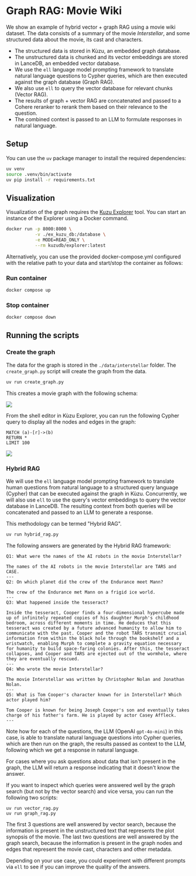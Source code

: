 # Graph RAG: Movie Wiki

We show an example of hybrid vector + graph RAG using a movie wiki dataset. The data consists of a
summary of the movie *Interstellar*, and some structured data about the movie, its cast and characters.

- The structured data is stored in Kùzu, an embedded graph database.
- The unstructured data is chunked and its vector embeddings are stored in LanceDB, an embedded vector database.
- We use the `ell` language model prompting framework to translate natural language questions to
Cypher queries, which are then executed against the graph database (Graph RAG).
- We also use `ell` to query the vector database for relevant chunks (Vector RAG).
- The results of graph + vector RAG are concatenated and passed to a Cohere reranker to rerank them based
on their relevance to the question.
- The combined context is passed to an LLM to formulate responses in natural language.

## Setup

You can use the `uv` package manager to install the required dependencies:

```bash
uv venv
source .venv/bin/activate
uv pip install -r requirements.txt
```

## Visualization

Visualization of the graph requires the [Kuzu Explorer](https://github.com/kuzudb/explorer) tool.
You can start an instance of the Explorer using a Docker command.
```bash
docker run -p 8000:8000 \
           -v ./ex_kuzu_db:/database \
           -e MODE=READ_ONLY \
           --rm kuzudb/explorer:latest
```
Alternatively, you can use the provided docker-compose.yml configured with the relative path to your data and start/stop the container as follows:

### Run container

```bash
docker compose up
```

### Stop container

```bash
docker compose down
```

## Running the scripts

### Create the graph

The data for the graph is stored in the `./data/interstellar` folder. The `create_graph.py` script
will create the graph from the data.

```bash
uv run create_graph.py
```

This creates a movie graph with the following schema:

![](./assets/movie-schema.png)

From the shell editor in Kùzu Explorer, you can run the following Cypher query to display all the
nodes and edges in the graph:

```cypher
MATCH (a)-[r]->(b)
RETURN *
LIMIT 100
```

![](./assets/interstellar-graph.png)


### Hybrid RAG

We will use the `ell` language model prompting framework to translate human questions from natural
language to a structured query language (Cypher) that can be executed against the graph in Kùzu. Concurrently, we will also use `ell` to use the query's vector
embeddings to query the vector database in LanceDB. The resulting context from both queries will be concatenated and passed to an LLM to generate a response.

This methodology can be termed "Hybrid RAG".

```bash
uv run hybrid_rag.py
```

The following answers are generated by the Hybrid RAG framework:

```
Q1: What were the names of the AI robots in the movie Interstellar?

The names of the AI robots in the movie Interstellar are TARS and CASE.
---
Q2: On which planet did the crew of the Endurance meet Mann?

The crew of the Endurance met Mann on a frigid ice world.
---
Q3: What happened inside the tesseract?

Inside the tesseract, Cooper finds a four-dimensional hypercube made up of infinitely repeated copies of his daughter Murph's childhood bedroom, across different moments in time. He deduces that this tesseract was created by a future advanced humanity to allow him to communicate with the past. Cooper and the robot TARS transmit crucial information from within the black hole through the bookshelf and a wristwatch, enabling Murph to complete a gravity equation necessary for humanity to build space-faring colonies. After this, the tesseract collapses, and Cooper and TARS are ejected out of the wormhole, where they are eventually rescued.
---
Q4: Who wrote the movie Interstellar?

The movie Interstellar was written by Christopher Nolan and Jonathan Nolan.
---
Q5: What is Tom Cooper's character known for in Interstellar? Which actor played him?

Tom Cooper is known for being Joseph Cooper's son and eventually takes charge of his father's farm. He is played by actor Casey Affleck.
---
```

Note how for each of the questions, the LLM (OpenAI `gpt-4o-mini`) in this case, is able to translate
natural language questions into Cypher queries, which are then run on the graph, the results passed
as context to the LLM, following which we get a response in natural language.

For cases where you ask questions about data that isn't present in the graph, the LLM will return a
response indicating that it doesn't know the answer. 

If you want to inspect which queries were answered well by the graph search (but not by the vector search)
and vice versa, you can run the following two scripts:

```
uv run vector_rag.py
uv run graph_rag.py
```

The first 3 questions are well answered by vector search, because the information is present in the
unstructured text that represents the plot synopsis of the movie. The last two questions are well
answered by the graph search, because the information is present in the graph nodes and edges that
represent the movie cast, characters and other metadata.

Depending on your use case, you could experiment with different prompts via `ell` to see if you can
improve the quality of the answers.

